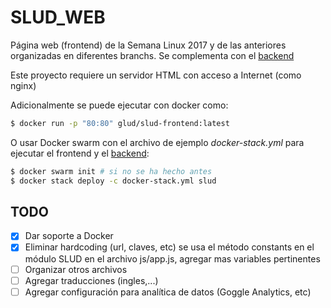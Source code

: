 # SLUD_WEB
Página web (frontend) de la Semana Linux 2017 y de las anteriores organizadas en diferentes branchs. Se complementa con el [backend](https://github.com/GLUD/SLUD-backend)


Este proyecto requiere un servidor HTML con acceso a Internet (como nginx)

Adicionalmente se puede ejecutar con docker como:

```bash
$ docker run -p "80:80" glud/slud-frontend:latest
```

O usar Docker swarm con el archivo de ejemplo *docker-stack.yml* para ejecutar el frontend y el [backend](https://github.com/GLUD/SLUD-backend/):

```bash
$ docker swarm init # si no se ha hecho antes
$ docker stack deploy -c docker-stack.yml slud
```

## TODO

- [x] Dar soporte a Docker
- [x] Eliminar hardcoding (url, claves, etc) se usa el método constants en el módulo SLUD en el archivo js/app.js, agregar mas variables pertinentes
- [ ] Organizar otros archivos
- [ ] Agregar traducciones (ingles,...)
- [ ] Agregar configuración para analítica de datos (Goggle Analytics, etc)

